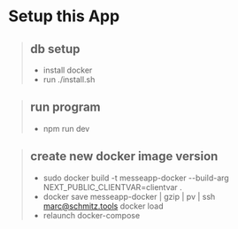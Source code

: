 # Setup this App


>## db setup
>
>- install docker
>- run ./install.sh

>## run program
>
>- npm run dev

>## create new docker image version
>- sudo docker build -t messeapp-docker --build-arg NEXT_PUBLIC_CLIENTVAR=clientvar .
>- docker save messeapp-docker | gzip | pv | ssh marc@schmitz.tools docker load
>- relaunch docker-compose